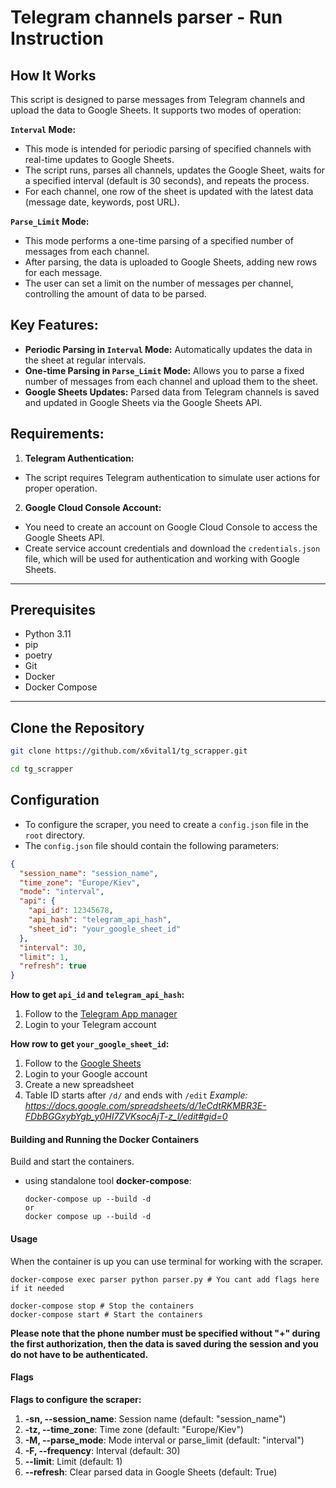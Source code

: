 # **Telegram channels parser** - Run Instruction

## How It Works

This script is designed to parse messages from Telegram channels and upload the data to Google Sheets. It supports two
modes of operation:

**`Interval` Mode:**

* This mode is intended for periodic parsing of specified channels with real-time updates to Google Sheets.
* The script runs, parses all channels, updates the Google Sheet, waits for a specified interval (default is 30
  seconds),
  and repeats the process.
* For each channel, one row of the sheet is updated with the latest data (message date, keywords, post URL).

**`Parse_Limit` Mode:**

* This mode performs a one-time parsing of a specified number of messages from each channel.
* After parsing, the data is uploaded to Google Sheets, adding new rows for each message.
* The user can set a limit on the number of messages per channel, controlling the amount of data to be parsed.

## Key Features:

* **Periodic Parsing in `Interval` Mode:** Automatically updates the data in the sheet at regular intervals.
* **One-time Parsing in `Parse_Limit` Mode:** Allows you to parse a fixed number of messages from each channel and
  upload them
  to the sheet.
* **Google Sheets Updates:** Parsed data from Telegram channels is saved and updated in Google Sheets via the Google
  Sheets
  API.

## Requirements:

1. **Telegram Authentication:**

* The script requires Telegram authentication to simulate user actions for proper operation.

2. **Google Cloud Console Account:**

- You need to create an account on Google Cloud Console to access the Google Sheets API.
- Create service account credentials and download the `credentials.json` file, which will be used for authentication and
  working with Google Sheets.

---

## Prerequisites

- Python 3.11
- pip
- poetry
- Git
- Docker
- Docker Compose

---

## Clone the Repository

```sh
git clone https://github.com/x6vital1/tg_scrapper.git

cd tg_scrapper
```

## Configuration

* To configure the scraper, you need to create a `config.json` file in the `root` directory.
* The `config.json` file should contain the following parameters:

```json
{
  "session_name": "session_name",
  "time_zone": "Europe/Kiev",
  "mode": "interval",
  "api": {
    "api_id": 12345678,
    "api_hash": "telegram_api_hash",
    "sheet_id": "your_google_sheet_id"
  },
  "interval": 30,
  "limit": 1,
  "refresh": true
}
```

**How to get `api_id` and `telegram_api_hash`:**

1. Follow to the [Telegram App manager](https://my.telegram.org/apps)
2. Login to your Telegram account

**How row to get `your_google_sheet_id`:**

1. Follow to the [Google Sheets](https://docs.google.com/spreadsheets/)
2. Login to your Google account
3. Create a new spreadsheet
4. Table ID starts after `/d/` and ends with `/edit`
   *Example: https://docs.google.com/spreadsheets/d/1eCdtRKMBR3E-FDbBGGxybYgb_y0HI7ZVKsocAjT-z_I/edit#gid=0*

#### Building and Running the Docker Containers

Build and start the containers.

* using standalone tool **docker-compose**:
    ```
    docker-compose up --build -d
    or
    docker compose up --build -d
    ```

#### Usage

When the container is up you can use terminal for working with the scraper.

```
docker-compose exec parser python parser.py # You cant add flags here if it needed

docker-compose stop # Stop the containers
docker-compose start # Start the containers
```

**Please note that the phone number must be specified without "+" during the first authorization, then the data is saved
during the session and you do not have to be authenticated.**

#### Flags

**Flags to configure the scraper:**

1. **-sn, --session_name**: Session name (default: "session_name")
2. **-tz, --time_zone**: Time zone (default: "Europe/Kiev")
3. **-M, --parse_mode**: Mode interval or parse_limit (default: "interval")
4. **-F, --frequency**: Interval (default: 30)
5. **--limit**: Limit (default: 1)
6. **--refresh**: Clear parsed data in Google Sheets (default: True)



